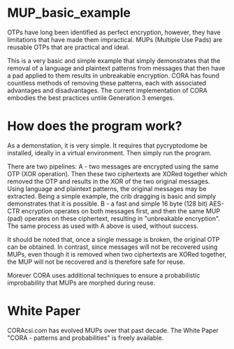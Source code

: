 # MUP_basic_example
OTPs have long been identified as perfect encryption, however, they have limitations that have made them impractical. MUPs (Multiple Use Pads) are reusable OTPs that are practical and ideal. 

This is a very basic and simple example that simply demonstrates that the removal of a language and plaintext patterns from messages that then have a pad applied to them
results in unbreakable encryption. CORA has found countless methods of removing these patterns, each with associated advantages and disadvantages. 
The current implementation of CORA embodies the best practices untile Generation 3 emerges.

# How does the program work?
As a demonstation, it is very simple. It requires that pycryptodome be installed, ideally in a virtual environment. Then simply run the program.

There are two pipelines:
A - two messages are encrypted using the same OTP (XOR operation). Then these two ciphertexts are XORed together which removed the OTP and results in the
XOR of the two original messages. Using language and plaintext patterns, the original messages may be extracted. Being a simple example, the crib dragging
is basic and simply demonstrates that it is possible.
B - a fast and simple 16 byte (128 bit) AES-CTR encryption operates on both messages first, and then the same MUP (pad) operates on these ciphertext, 
resulting in "unbreakable encryption". The same process as used with A above is used, without success.

It should be noted that, once a single message is broken, the original OTP can be obtained. In contrast, since messages will not be recovered using MUPs,
even though it is removed when two ciphertexts are XORed together, the MUP will not be recovered and is therefore safe for reuse. 

Morever CORA uses additional techniques to ensure a probabilistic improbability that MUPs are morphed during reuse.

# White Paper
CORAcsi.com has evolved MUPs over that past decade. 
The White Paper "CORA - patterns and probabilities" is freely available.
